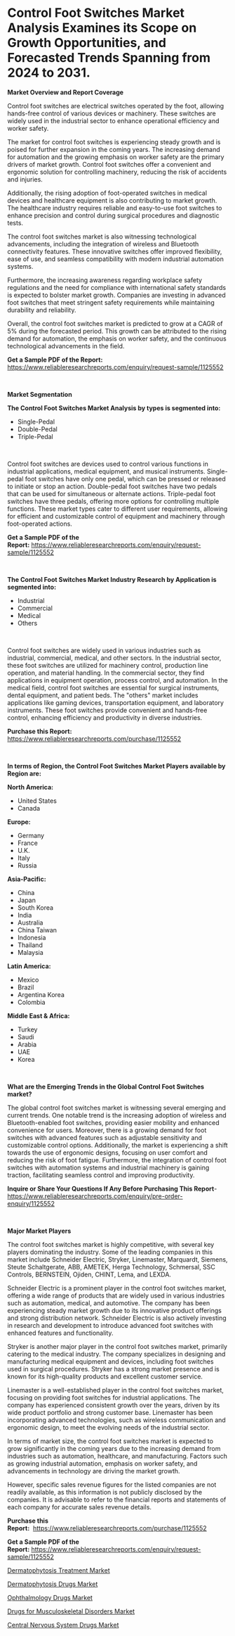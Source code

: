 <p><h1>Control Foot Switches Market Analysis Examines its Scope on Growth Opportunities, and Forecasted Trends Spanning from 2024 to 2031.</h1></p><p><strong>Market Overview and Report Coverage</strong></p>
<p><p>Control foot switches are electrical switches operated by the foot, allowing hands-free control of various devices or machinery. These switches are widely used in the industrial sector to enhance operational efficiency and worker safety.</p><p>The market for control foot switches is experiencing steady growth and is poised for further expansion in the coming years. The increasing demand for automation and the growing emphasis on worker safety are the primary drivers of market growth. Control foot switches offer a convenient and ergonomic solution for controlling machinery, reducing the risk of accidents and injuries.</p><p>Additionally, the rising adoption of foot-operated switches in medical devices and healthcare equipment is also contributing to market growth. The healthcare industry requires reliable and easy-to-use foot switches to enhance precision and control during surgical procedures and diagnostic tests.</p><p>The control foot switches market is also witnessing technological advancements, including the integration of wireless and Bluetooth connectivity features. These innovative switches offer improved flexibility, ease of use, and seamless compatibility with modern industrial automation systems.</p><p>Furthermore, the increasing awareness regarding workplace safety regulations and the need for compliance with international safety standards is expected to bolster market growth. Companies are investing in advanced foot switches that meet stringent safety requirements while maintaining durability and reliability.</p><p>Overall, the control foot switches market is predicted to grow at a CAGR of 5% during the forecasted period. This growth can be attributed to the rising demand for automation, the emphasis on worker safety, and the continuous technological advancements in the field.</p></p>
<p><strong>Get a Sample PDF of the Report:</strong> <a href="https://www.reliableresearchreports.com/enquiry/request-sample/1125552">https://www.reliableresearchreports.com/enquiry/request-sample/1125552</a></p>
<p>&nbsp;</p>
<p><strong>Market Segmentation</strong></p>
<p><strong>The Control Foot Switches Market Analysis by types is segmented into:</strong></p>
<p><ul><li>Single-Pedal</li><li>Double-Pedal</li><li>Triple-Pedal</li></ul></p>
<p>&nbsp;</p>
<p><p>Control foot switches are devices used to control various functions in industrial applications, medical equipment, and musical instruments. Single-pedal foot switches have only one pedal, which can be pressed or released to initiate or stop an action. Double-pedal foot switches have two pedals that can be used for simultaneous or alternate actions. Triple-pedal foot switches have three pedals, offering more options for controlling multiple functions. These market types cater to different user requirements, allowing for efficient and customizable control of equipment and machinery through foot-operated actions.</p></p>
<p><strong>Get a Sample PDF of the Report:</strong>&nbsp;<a href="https://www.reliableresearchreports.com/enquiry/request-sample/1125552">https://www.reliableresearchreports.com/enquiry/request-sample/1125552</a></p>
<p>&nbsp;</p>
<p><strong>The Control Foot Switches Market Industry Research by Application is segmented into:</strong></p>
<p><ul><li>Industrial</li><li>Commercial</li><li>Medical</li><li>Others</li></ul></p>
<p>&nbsp;</p>
<p><p>Control foot switches are widely used in various industries such as industrial, commercial, medical, and other sectors. In the industrial sector, these foot switches are utilized for machinery control, production line operation, and material handling. In the commercial sector, they find applications in equipment operation, process control, and automation. In the medical field, control foot switches are essential for surgical instruments, dental equipment, and patient beds. The "others" market includes applications like gaming devices, transportation equipment, and laboratory instruments. These foot switches provide convenient and hands-free control, enhancing efficiency and productivity in diverse industries.</p></p>
<p><strong>Purchase this Report:</strong>&nbsp; <a href="https://www.reliableresearchreports.com/purchase/1125552">https://www.reliableresearchreports.com/purchase/1125552</a></p>
<p>&nbsp;</p>
<p><strong>In terms of Region, the Control Foot Switches Market Players available by Region are:</strong></p>
<p>
    <p> <strong> North America: </strong>
        <ul>
            <li>United States</li>
            <li>Canada</li>
        </ul>
        </p> 
    <p> <strong> Europe: </strong>
        <ul>
            <li>Germany</li>
            <li>France</li>
            <li>U.K.</li>
            <li>Italy</li>
            <li>Russia</li>
        </ul>
        </p> 
    <p> <strong> Asia-Pacific: </strong>
        <ul>
            <li>China</li>
            <li>Japan</li>
            <li>South Korea</li>
            <li>India</li>
            <li>Australia</li>
            <li>China Taiwan</li>
            <li>Indonesia</li>
            <li>Thailand</li>
            <li>Malaysia</li>
        </ul>
        </p> 
    <p> <strong> Latin America: </strong>
        <ul>
            <li>Mexico</li>
            <li>Brazil</li>
            <li>Argentina Korea</li>
            <li>Colombia</li>
        </ul>
        </p> 
    <p> <strong> Middle East & Africa: </strong>
        <ul>
            <li>Turkey</li>
            <li>Saudi</li>
            <li>Arabia</li>
            <li>UAE</li>
            <li>Korea</li>
        </ul>
    </p>
    </p>
<p>&nbsp;</p>
<p><strong>What are the Emerging Trends in the Global Control Foot Switches market?</strong></p>
<p><p>The global control foot switches market is witnessing several emerging and current trends. One notable trend is the increasing adoption of wireless and Bluetooth-enabled foot switches, providing easier mobility and enhanced convenience for users. Moreover, there is a growing demand for foot switches with advanced features such as adjustable sensitivity and customizable control options. Additionally, the market is experiencing a shift towards the use of ergonomic designs, focusing on user comfort and reducing the risk of foot fatigue. Furthermore, the integration of control foot switches with automation systems and industrial machinery is gaining traction, facilitating seamless control and improving productivity.</p></p>
<p><strong>Inquire or Share Your Questions If Any Before Purchasing This Report</strong>- <a href="https://www.reliableresearchreports.com/enquiry/pre-order-enquiry/1125552">https://www.reliableresearchreports.com/enquiry/pre-order-enquiry/1125552</a></p>
<p>&nbsp;</p>
<p><strong>Major Market Players</strong></p>
<p><p>The control foot switches market is highly competitive, with several key players dominating the industry. Some of the leading companies in this market include Schneider Electric, Stryker, Linemaster, Marquardt, Siemens, Steute Schaltgerate, ABB, AMETEK, Herga Technology, Schmersal, SSC Controls, BERNSTEIN, Ojiden, CHINT, Lema, and LEXDA.</p><p>Schneider Electric is a prominent player in the control foot switches market, offering a wide range of products that are widely used in various industries such as automation, medical, and automotive. The company has been experiencing steady market growth due to its innovative product offerings and strong distribution network. Schneider Electric is also actively investing in research and development to introduce advanced foot switches with enhanced features and functionality.</p><p>Stryker is another major player in the control foot switches market, primarily catering to the medical industry. The company specializes in designing and manufacturing medical equipment and devices, including foot switches used in surgical procedures. Stryker has a strong market presence and is known for its high-quality products and excellent customer service.</p><p>Linemaster is a well-established player in the control foot switches market, focusing on providing foot switches for industrial applications. The company has experienced consistent growth over the years, driven by its wide product portfolio and strong customer base. Linemaster has been incorporating advanced technologies, such as wireless communication and ergonomic design, to meet the evolving needs of the industrial sector.</p><p>In terms of market size, the control foot switches market is expected to grow significantly in the coming years due to the increasing demand from industries such as automation, healthcare, and manufacturing. Factors such as growing industrial automation, emphasis on worker safety, and advancements in technology are driving the market growth.</p><p>However, specific sales revenue figures for the listed companies are not readily available, as this information is not publicly disclosed by the companies. It is advisable to refer to the financial reports and statements of each company for accurate sales revenue details.</p></p>
<p><strong>Purchase this Report:</strong>&nbsp;&nbsp;<a href="https://www.reliableresearchreports.com/purchase/1125552">https://www.reliableresearchreports.com/purchase/1125552</a></p>
<p></p>
<p><strong>Get a Sample PDF of the Report:</strong>&nbsp;<a href="https://www.reliableresearchreports.com/enquiry/request-sample/1125552">https://www.reliableresearchreports.com/enquiry/request-sample/1125552</a></p>
<p><p><a href="https://medium.com/@rosethompson73/dermatophytosis-treatment-market-size-and-market-trends-complete-industry-overview-2023-to-2030-638c021ce549">Dermatophytosis Treatment Market</a></p><p><a href="https://medium.com/@rosethompson73/decoding-dermatophytosis-drugs-market-metrics-market-share-trends-and-growth-patterns-0f12706df3b9">Dermatophytosis Drugs Market</a></p><p><a href="https://medium.com/@rosethompson73/ophthalmology-drugs-market-competitive-analysis-market-trends-and-forecast-to-2030-eab901b6dd05">Ophthalmology Drugs Market</a></p><p><a href="https://medium.com/@rosethompson73/drugs-for-musculoskeletal-disorders-market-size-market-outlook-and-market-forecast-2023-to-2030-a1e8816a8878">Drugs for Musculoskeletal Disorders Market</a></p><p><a href="https://medium.com/@rosethompson73/central-nervous-system-drugs-market-insights-into-market-cagr-market-trends-and-growth-2cde5928c78f">Central Nervous System Drugs Market</a></p></p>